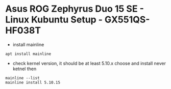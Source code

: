 # Asus ROG Zephyrus Duo 15 SE - Linux Kubuntu Setup - GX551QS-HF038T

* install mainline 
```
apt install mainline
```

* check kernel version, it should be at least 5.10.x choose and install never ketnel then
```
mainline --list
mainline install 5.10.15

```
